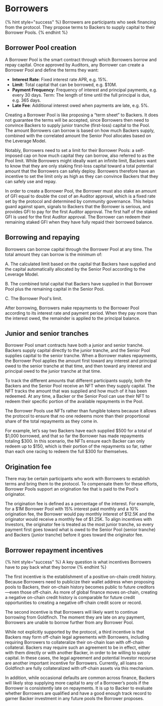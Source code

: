 # Borrowers

{% hint style="success" %}
Borrowers are participants who seek financing from the protocol. They propose terms to Backers to supply capital to their Borrower Pools.
{% endhint %}

## Borrower Pool creation

A Borrower Pool is the smart contract through which Borrowers borrow and repay capital. Once approved by Auditors, any Borrower can create a Borrower Pool and define the terms they want:&#x20;

* **Interest Rate**: Fixed interest rate APR, e.g. 15%.&#x20;
* **Limit**: Total capital that can be borrowed, e.g. $10M.&#x20;
* **Payment Frequency**: Frequency of interest and principal payments, e.g. every 30 days. Term: The length of time until the full principal is due, e.g. 365 days.&#x20;
* **Late Fee**: Additional interest owed when payments are late, e.g. 5%.&#x20;

Creating a Borrower Pool is like proposing a “term sheet” to Backers. It does not guarantee the terms will be accepted, since Borrowers then need to convince Backers to supply junior tranche (first-loss) capital to the Pool. The amount Borrowers can borrow is based on how much Backers supply, combined with the correlated amount the Senior Pool allocates based on the Leverage Model.

Notably, Borrowers need to set a limit for their Borrower Pools: a self-imposed cap on how much capital they can borrow, also referred to as the Pool limit. While Borrowers might ideally want an infinite limit, Backers want to know that they are only staking first-loss capital toward a total potential amount that the Borrowers can safely deploy. Borrowers therefore have an incentive to set the limit only as high as they can convince Backers that they can safely use and repay.

In order to create a Borrower Pool, the Borrower must also stake an amount of GFI equal to double the cost of an Auditor approval, which is a fixed rate set by the protocol and determined by community governance. This helps guard against spam, signals to Backers that the Borrower is serious, and provides GFI to pay for the first Auditor approval. The first half of the staked GFI is used for the first Auditor approval. The Borrower can redeem their remaining staked GFI when they have fully repaid their borrowed balance.

## Borrowing and repaying

Borrowers can borrow capital through the Borrower Pool at any time. The total amount they can borrow is the minimum of:&#x20;

A. The calculated limit based on the capital that Backers have supplied and the capital automatically allocated by the Senior Pool according to the Leverage Model.&#x20;

B. The combined total capital that Backers have supplied in that Borrower Pool plus the remaining capital in the Senior Pool.&#x20;

C. The Borrower Pool's limit.

After borrowing, Borrowers make repayments to the Borrower Pool according to its interest rate and payment period. When they pay more than the interest owed, the remainder is applied to the principal balance.

## Junior and senior tranches <a href="#juniorseniortranches" id="juniorseniortranches"></a>

Borrower Pool smart contracts have both a junior and senior tranche. Backers supply capital directly to the junior tranche, and the Senior Pool supplies capital to the senior tranche. When a Borrower makes repayments, the Borrower Pool applies the amount first toward any interest and principal owed to the senior tranche at that time, and then toward any interest and principal owed to the junior tranche at that time.

To track the different amounts that different participants supply, both the Backers and the Senior Pool receive an NFT when they supply capital. The NFT tracks the amount that was supplied and how much of it has been redeemed. At any time, a Backer or the Senior Pool can use their NFT to redeem their specific portion of the available repayments in the Pool.

The Borrower Pools use NFTs rather than fungible tokens because it allows the protocol to ensure that no one redeems more than their proportional share of the total repayments as they come in.

For example, let’s say two Backers have each supplied $500 for a total of $1,000 borrowed, and that so far the Borrower has made repayments totaling $300. In this scenario, the NFTs ensure each Backer can only redeem up to $150, which is their portion of the repayments so far, rather than each one racing to redeem the full $300 for themselves.

## Origination fee

There may be certain participants who work with Borrowers to establish terms and bring them to the protocol. To compensate them for these efforts, Borrower Pools support an origination fee that is paid to the Pool's originator.

The origination fee is defined as a percentage of the interest. For example, for a $1M Borrower Pool with 15% interest paid monthly and a 10% origination fee, the Borrower would pay monthly interest of $12.5K and the originator would receive a monthly fee of $1.25K. To align incentives with Investors, the originator fee is treated as the most junior tranche, so every payment first goes toward what is owed to the Senior Pool (senior tranche) and Backers (junior tranche) before it goes toward the originator fee.

## Borrower repayment incentives

{% hint style="success" %}
A key question is what incentives Borrowers have to pay back what they borrow
{% endhint %}

The first incentive is the establishment of a positive on-chain credit history. Because Borrowers need to publicize their wallet address when proposing pools to Backers, their on-chain history becomes public to future creditors—even those off-chain. As more of global finance moves on-chain, creating a negative on-chain credit history is comparable for future credit opportunities to creating a negative off-chain credit score or record.

The second incentive is that Borrowers will likely want to continue borrowing from Goldfinch. The moment they are late on any payment, Borrowers are unable to borrow further from any Borrower Pool.

While not explicitly supported by the protocol, a third incentive is that Backers may form off-chain legal agreements with Borrowers, including requiring Borrowers to collateralize their on-chain loan with off-chain collateral. Backers may require such an agreement to be in effect, either with them directly or with another Backer, in order to be willing to supply capital. In these cases, the legal agreement and potential Investor recourse are another important incentive for Borrowers. Currently, all loans on Goldfinch are fully collateralized with off-chain assets via this mechanism.

In addition, while occasional defaults are common across finance, Backers will likely stop supplying more capital to any of a Borrower’s pools if the Borrower is consistently late on repayments. It is up to Backer to evaluate whether Borrowers are qualified and have a good enough track record to garner Backer investment in any future pools the Borrower proposes.
